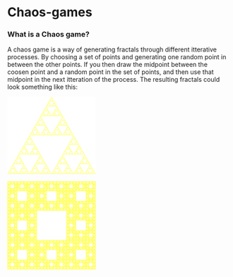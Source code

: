 # Chaos-games

### What is a Chaos game?

A chaos game is a way of generating fractals through different itterative processes. By choosing a set of points and generating one random point in between the other points. If you then draw the midpoint between the coosen point and a random point in the set of points, and then use that midpoint in the next itteration of the process. The resulting fractals could look something like this:


<img src="images/ChaosGameFractal3-4000x3500.png" width="200"> <p style='text-align: justify;'><img src="images/ChaosGameFractal8-4000x4000.png" width="200"> </p>
